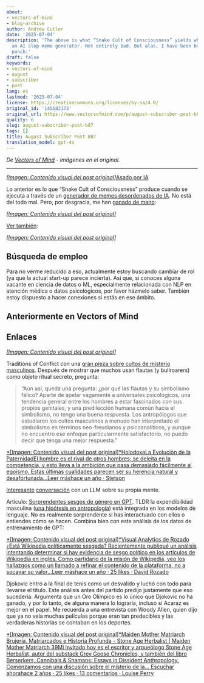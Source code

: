 ```yaml
---
about:
- vectors-of-mind
- blog-archive
author: Andrew Cutler
date: '2025-07-04'
description: 'The above is what “Snake Cult of Consciousness” yields when run through
  an AI slop meme generator. Not entirely bad. But alas, I have been beaten to the
  punch:'
draft: false
keywords:
- vectors-of-mind
- august
- subscriber
- post
lang: es
lastmod: '2025-07-04'
license: https://creativecommons.org/licenses/by-sa/4.0/
original_id: '145682173'
original_url: https://www.vectorsofmind.com/p/august-subscriber-post-b87
quality: 6
slug: august-subscriber-post-b87
tags: []
title: August Subscriber Post B87
translation_model: gpt-4o
---
```


*De [Vectors of Mind](https://www.vectorsofmind.com/p/august-subscriber-post-b87) - imágenes en el original.*

---

[*[Imagen: Contenido visual del post original]*](https://substackcdn.com/image/fetch/$s_!QA83!,f_auto,q_auto:good,fl_progressive:steep/https%3A%2F%2Fsubstack-post-media.s3.amazonaws.com%2Fpublic%2Fimages%2Fbe9f2b8d-89ef-42f0-882b-a7e455130acf_1280x960.heic)[Asado por IA](https://glif.app/@drewcut/runs/z7k0wf7tat6rs00y02qispyb)

Lo anterior es lo que “Snake Cult of Consciousness” produce cuando se ejecuta a través de un [generador de memes desordenados de IA](https://glif.app/glifs/clxu9v51z000630p93eqvefx8). No está del todo mal. Pero, por desgracia, me han [ganado de mano](https://serpentessa.com/):

[*[Imagen: Contenido visual del post original]*](https://substackcdn.com/image/fetch/$s_!KiPq!,f_auto,q_auto:good,fl_progressive:steep/https%3A%2F%2Fsubstack-post-media.s3.amazonaws.com%2Fpublic%2Fimages%2F70f3bc66-08fb-4e20-bf1a-7d28231ba799_1170x450.jpeg)

[Ver también](http://www.soulevolution.org/obs/obs-intro.html):

[*[Imagen: Contenido visual del post original]*](https://substackcdn.com/image/fetch/$s_!9Y4p!,f_auto,q_auto:good,fl_progressive:steep/https%3A%2F%2Fsubstack-post-media.s3.amazonaws.com%2Fpublic%2Fimages%2Fcbfec26a-e06d-4a49-a0e7-72cee37d6af3_583x215.jpeg)

## Búsqueda de empleo

Para no verme reducido a eso, actualmente estoy buscando cambiar de rol (ya que la actual start-up parece incierta). Así que, si conoces alguna vacante en ciencia de datos o ML, especialmente relacionada con NLP en atención médica o datos psicológicos, por favor házmelo saber. También estoy dispuesto a hacer conexiones si estás en ese ámbito.

## Anteriormente en Vectors of Mind

## Enlaces

[*[Imagen: Contenido visual del post original]*](https://substackcdn.com/image/fetch/$s_!95Qh!,f_auto,q_auto:good,fl_progressive:steep/https%3A%2F%2Fsubstack-post-media.s3.amazonaws.com%2Fpublic%2Fimages%2F95174c6a-d1fa-43d9-9f5d-dd0b08a38e1d_1344x896.png)

Traditions of Conflict con una [gran pieza sobre cultos de misterio masculinos](https://traditionsofconflict.com/blog/2018/1/31/on-secret-cults-and-male-dominance). Después de mostrar que muchos usan flautas (y bullroarers) como objeto ritual secreto, pregunta:

> “Aún así, queda una pregunta: ¿por qué las flautas y su simbolismo fálico? Aparte de apelar vagamente a universales psicológicos, una tendencia general entre los hombres a estar fascinados con sus propios genitales, y una predilección humana común hacia el simbolismo, no tengo una buena respuesta. Los antropólogos que estudiaron los cultos masculinos a menudo han interpretado el simbolismo en términos neo-freudianos y psicoanalíticos, y aunque no encuentro ese enfoque particularmente satisfactorio, no puedo decir que tenga una mejor respuesta.”

[*[Imagen: Contenido visual del post original]*HolodoxaLa Evolución de la PaternidadEl hombre es el rival de otros hombres; se deleita en la competencia, y esto lleva a la ambición que pasa demasiado fácilmente al egoísmo. Estas últimas cualidades parecen ser su herencia natural y desafortunada…Leer máshace un año · Stetson](https://stetson.substack.com/p/the-evolution-of-fatherhood?utm_source=substack&utm_campaign=post_embed&utm_medium=web)

[Interesante](https://twitter.com/repligate/status/1814100233690710037) [conversación](https://generative.ink/artifacts/surface-tension/) con un LLM sobre su propia mente.

Artículo: [Sorprendentes sesgos de género en GPT](https://twitter.com/ValerioCapraro/status/1810282442328043806). TLDR la expendibilidad masculina ([una hipótesis en antropología](https://en.wikipedia.org/wiki/Male_expendability)) está integrada en los modelos de lenguaje. No es realmente sorprendente si has interactuado con ellos o entiendes cómo se hacen. Combina bien con este análisis de los datos de entrenamiento de GPT:

[*[Imagen: Contenido visual del post original]*Visual Analytics de Rozado ¿Está Wikipedia políticamente sesgada? Recientemente publiqué un análisis intentando determinar si hay evidencia de sesgo político en los artículos de Wikipedia en inglés. Como partidario de la misión de Wikipedia, veo los hallazgos como un llamado a refinar el contenido de la plataforma, no a socavar su valor…Leer máshace un año · 25 likes · David Rozado](https://davidrozado.substack.com/p/is-wikipedia-politically-biased?utm_source=substack&utm_campaign=post_embed&utm_medium=web)

Djokovic entró a la final de tenis como un desvalido y luchó con todo para llevarse el título. Este análisis antes del partido predijo justamente que eso sucedería. Argumenta que un Oro Olímpico es lo único que Djokovic no ha ganado, y por lo tanto, de alguna manera lo lograría, incluso si Acaraz es mejor en el papel. Me recuerda a una entrevista con Woody Allen, quien dijo que ya no veía muchas películas porque eran tan predecibles y las verdaderas historias se contaban en los deportes.

[*[Imagen: Contenido visual del post original]*Maiden Mother Matriarch Brujería, Matriarcados e Historia Profunda - Stone Age Herbalist | Maiden Mother Matriarch 39Mi invitado hoy es el escritor y arqueólogo Stone Age Herbalist, autor del substack Grey Goose Chronicles, y también del libro Berserkers, Cannibals & Shamans: Essays in Dissident Anthropology. Comenzamos con una discusión sobre el misterio de la… Escuchar ahorahace 2 años · 25 likes · 13 comentarios · Louise Perry](https://www.louiseperry.co.uk/p/witchcraft-matriarchies-and-deep?utm_source=substack&utm_campaign=post_embed&utm_medium=web)